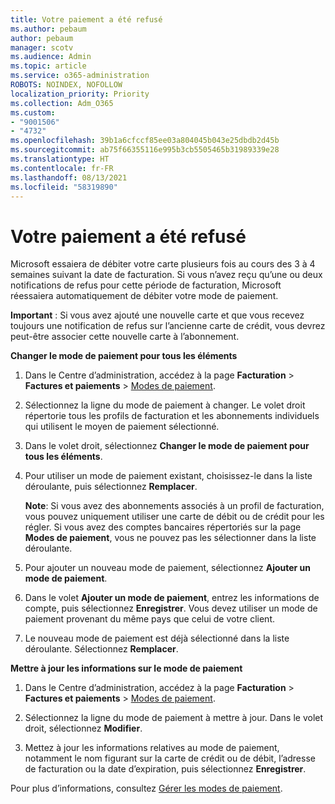 ```yaml
---
title: Votre paiement a été refusé
ms.author: pebaum
author: pebaum
manager: scotv
ms.audience: Admin
ms.topic: article
ms.service: o365-administration
ROBOTS: NOINDEX, NOFOLLOW
localization_priority: Priority
ms.collection: Adm_O365
ms.custom:
- "9001506"
- "4732"
ms.openlocfilehash: 39b1a6cfccf85ee03a804045b043e25dbdb2d45b
ms.sourcegitcommit: ab75f66355116e995b3cb5505465b31989339e28
ms.translationtype: HT
ms.contentlocale: fr-FR
ms.lasthandoff: 08/13/2021
ms.locfileid: "58319890"
---
```

# <a name="your-payment-was-declined"></a>Votre paiement a été refusé

Microsoft essaiera de débiter votre carte plusieurs fois au cours des 3 à 4 semaines suivant la date de facturation.  Si vous n’avez reçu qu’une ou deux notifications de refus pour cette période de facturation, Microsoft réessaiera automatiquement de débiter votre mode de paiement.  

**Important** : Si vous avez ajouté une nouvelle carte et que vous recevez toujours une notification de refus sur l’ancienne carte de crédit, vous devrez peut-être associer cette nouvelle carte à l’abonnement.

**Changer le mode de paiement pour tous les éléments**

1. Dans le Centre d’administration, accédez à la page **Facturation** > **Factures et paiements** > [Modes de paiement](https://go.microsoft.com/fwlink/p/?linkid=2018806).

2. Sélectionnez la ligne du mode de paiement à changer. Le volet droit répertorie tous les profils de facturation et les abonnements individuels qui utilisent le moyen de paiement sélectionné.

3. Dans le volet droit, sélectionnez **Changer le mode de paiement pour tous les éléments**.

4. Pour utiliser un mode de paiement existant, choisissez-le dans la liste déroulante, puis sélectionnez **Remplacer**.

    **Note**: Si vous avez des abonnements associés à un profil de facturation, vous pouvez uniquement utiliser une carte de débit ou de crédit pour les régler. Si vous avez des comptes bancaires répertoriés sur la page **Modes de paiement**, vous ne pouvez pas les sélectionner dans la liste déroulante.

5. Pour ajouter un nouveau mode de paiement, sélectionnez **Ajouter un mode de paiement**.

6. Dans le volet **Ajouter un mode de paiement**, entrez les informations de compte, puis sélectionnez **Enregistrer**. Vous devez utiliser un mode de paiement provenant du même pays que celui de votre client.

7. Le nouveau mode de paiement est déjà sélectionné dans la liste déroulante. Sélectionnez **Remplacer**.

**Mettre à jour les informations sur le mode de paiement**

1. Dans le Centre d’administration, accédez à la page **Facturation** > **Factures et paiements** > [Modes de paiement](https://go.microsoft.com/fwlink/p/?linkid=2018806).

2. Sélectionnez la ligne du mode de paiement à mettre à jour. Dans le volet droit, sélectionnez **Modifier**.

3. Mettez à jour les informations relatives au mode de paiement, notamment le nom figurant sur la carte de crédit ou de débit, l’adresse de facturation ou la date d’expiration, puis sélectionnez **Enregistrer**.

Pour plus d’informations, consultez [Gérer les modes de paiement](https://docs.microsoft.com/microsoft-365/commerce/billing-and-payments/manage-payment-methods).